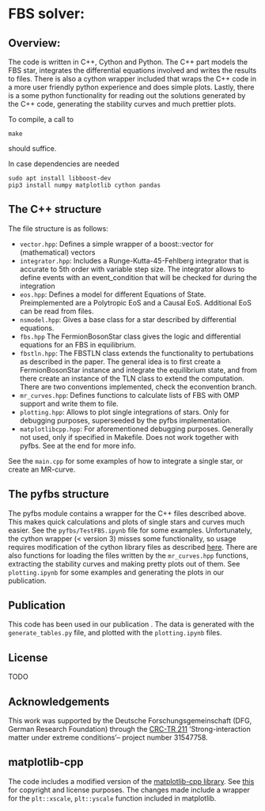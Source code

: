 # FBS solver:

## Overview:

The code is written in C++, Cython and Python.
The C++ part models the FBS star, integrates the differential equations involved and writes the results to files.
There is also a cython wrapper included that wraps the C++ code in a more user friendly python experience and does simple plots.
Lastly, there is a some python functionality for reading out the solutions generated by the C++ code, generating the stability curves and much prettier plots.

To compile, a call to

    make

should suffice.

In case dependencies are needed

    sudo apt install libboost-dev
    pip3 install numpy matplotlib cython pandas

## The C++ structure

The file structure is as follows:
 - `vector.hpp`: Defines a simple wrapper of a boost::vector for (mathematical) vectors
 - `integrator.hpp`: Includes a Runge-Kutta-45-Fehlberg integrator that is accurate to 5th order with variable step size. The integrator allows to define events with an event_condition that will be checked for during the integration
 - `eos.hpp`: Defines a model for different Equations of State. Preimplemented are a Polytropic EoS and a Causal EoS. Additional EoS can be read from files.
 - `nsmodel.hpp`: Gives a base class for a star described by differential equations.
 - `fbs.hpp` The FermionBosonStar class gives the logic and differential equations for an FBS in equilibrium.
 - `fbstln.hpp`: The FBSTLN class extends the functionality to pertubations as described in the paper. The general idea is to first create a FermionBosonStar instance and integrate the equilibrium state, and from there create an instance of the TLN class to extend the computation. There are two conventions implemented, check the econvention branch.
 - `mr_curves.hpp`: Defines functions to calculate lists of FBS with OMP support and write them to file.
 - `plotting.hpp`: Allows to plot single integrations of stars. Only for debugging purposes, superseeded by the pyfbs implementation.
 - `matplotlibcpp.hpp`: For aforementioned debugging purposes. Generally not used, only if specified in Makefile. Does not work together with pyfbs. See at the end for more info.

See the `main.cpp` for some examples of how to integrate a single star, or create an MR-curve.

## The pyfbs structure

The pyfbs module contains a wrapper for the C++ files described above. This makes quick calculations and plots of single stars and curves much easier.
See the `pyfbs/TestFBS.ipynb` file for some examples.
Unfortunately, the cython wrapper (< version 3) misses some functionality, so usage requires modification of the cython library files as described [here](https://stackoverflow.com/questions/67626270/inheritance-and-stdshared-ptr-in-cython).
There are also functions for loading the files written by the `mr_curves.hpp` functions, extracting the stability curves and making pretty plots out of them.
See `plotting.ipynb` for some examples and generating the plots in our publication.

## Publication
This code has been used in our publication [](). The data is generated with the `generate_tables.py` file, and plotted with the `plotting.ipynb` files.

## License
TODO

## Acknowledgements
This work was supported by the Deutsche Forschungsgemeinschaft (DFG, German Research Foundation) through the [CRC-TR 211](https://crc-tr211.org/) ’Strong-interaction matter under extreme conditions’– project number 31547758.

## matplotlib-cpp
The code includes a modified version of the [matplotlib-cpp library](https://github.com/lava/matplotlib-cpp). See [this](https://github.com/lava/matplotlib-cpp/blob/master/LICENSE.matplotlib) for copyright and license purposes. The changes made include a wrapper for the `plt::xscale`, `plt::yscale` function included in matplotlib.

